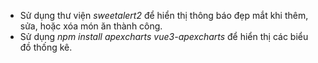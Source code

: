 - Sử dụng thư viện *sweetalert2* để hiển thị thông báo đẹp mắt khi thêm, sửa, hoặc xóa món ăn thành công.
- Sử dụng *npm install apexcharts vue3-apexcharts* để hiển thị các biểu đồ thống kê.